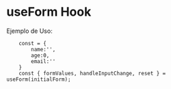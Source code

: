 # useForm Hook

Ejemplo de Uso:

```
    const = {
        name:'',
        age:0,
        email:''
    }
    const { formValues, handleInputChange, reset } = useForm(initialForm); 
```

